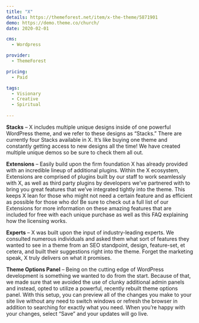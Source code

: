 ```yaml
---
title: "X"
details: https://themeforest.net/item/x-the-theme/5871901
demo: https://demo.theme.co/church/
date: 2020-02-01

cms: 
  - Wordpress

provider: 
  - ThemeForest

pricing:
  - Paid

tags:
  - Visionary
  - Creative
  - Spiritual
  
---
```


**Stacks** – X includes multiple unique designs inside of one powerful WordPress theme, and we refer to these designs as “Stacks.” There are currently four Stacks available in X. It’s like buying one theme and constantly getting access to new designs all the time! We have created multiple unique demos so be sure to check them all out.

**Extensions** – Easily build upon the firm foundation X has already provided with an incredible lineup of additional plugins. Within the X ecosystem, Extensions are comprised of plugins built by our staff to work seamlessly with X, as well as third party plugins by developers we’ve partnered with to bring you great features that we’ve integrated tightly into the theme. This keeps X lean for those who might not need a certain feature and as efficient as possible for those who do! Be sure to check out a full list of our Extensions for more information on these amazing features that are included for free with each unique purchase as well as this FAQ explaining how the licensing works.

**Experts** – X was built upon the input of industry-leading experts. We consulted numerous individuals and asked them what sort of features they wanted to see in a theme from an SEO standpoint, design, feature-set, et cetera, and built their suggestions right into the theme. Forget the marketing speak, X truly delivers on what it promises.

**Theme Options Panel** – Being on the cutting edge of WordPress development is something we wanted to do from the start. Because of that, we made sure that we avoided the use of clunky additional admin panels and instead, opted to utilize a powerful, recently rebuilt theme options panel. With this setup, you can preview all of the changes you make to your site live without any need to switch windows or refresh the browser in addition to searching for exactly what you need. When you’re happy with your changes, select “Save” and your updates will go live. 